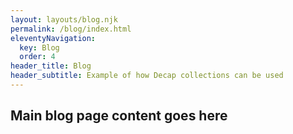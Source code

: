 ```yaml
---
layout: layouts/blog.njk
permalink: /blog/index.html
eleventyNavigation:
  key: Blog
  order: 4
header_title: Blog
header_subtitle: Example of how Decap collections can be used
---
```


## Main blog page content goes here

